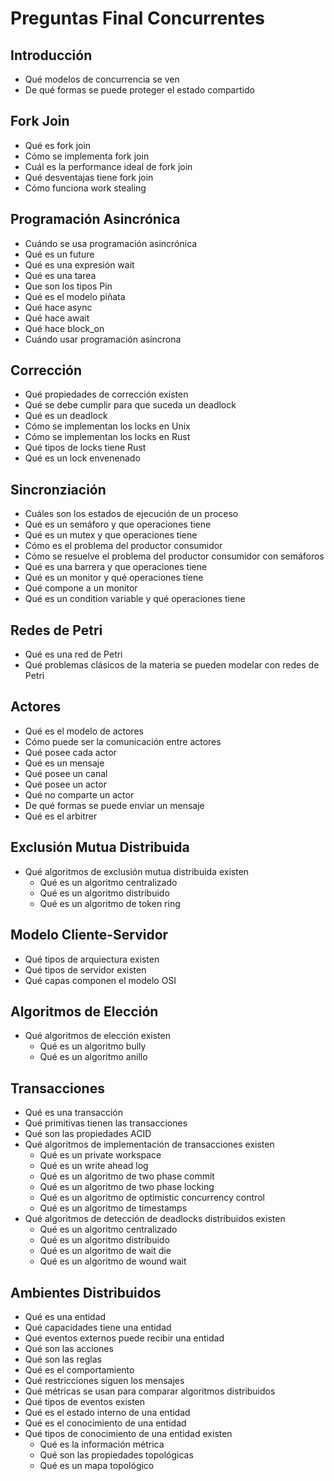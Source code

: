 # Preguntas Final Concurrentes

## Introducción

- Qué modelos de concurrencia se ven
- De qué formas se puede proteger el estado compartido

## Fork Join

- Qué es fork join
- Cómo se implementa fork join
- Cuál es la performance ideal de fork join
- Qué desventajas tiene fork join
- Cómo funciona work stealing

## Programación Asincrónica

- Cuándo se usa programación asincrónica
- Qué es un future
- Qué es una expresión wait
- Qué es una tarea
- Que son los tipos Pin
- Qué es el modelo piñata
- Qué hace async
- Qué hace await
- Qué hace block_on
- Cuándo usar programación asíncrona

## Corrección

- Qué propiedades de corrección existen
- Qué se debe cumplir para que suceda un deadlock
- Qué es un deadlock
- Cómo se implementan los locks en Unix
- Cómo se implementan los locks en Rust
- Qué tipos de locks tiene Rust
- Qué es un lock envenenado

## Sincronziación

- Cuáles son los estados de ejecución de un proceso
- Qué es un semáforo y que operaciones tiene
- Qué es un mutex y que operaciones tiene
- Cómo es el problema del productor consumidor
- Cómo se resuelve el problema del productor consumidor con semáforos
- Qué es una barrera y que operaciones tiene
- Qué es un monitor y qué operaciones tiene
- Qué compone a un monitor
- Qué es un condition variable y qué operaciones tiene

## Redes de Petri

- Qué es una red de Petri
- Qué problemas clásicos de la materia se pueden modelar con redes de Petri

## Actores

- Qué es el modelo de actores
- Cómo puede ser la comunicación entre actores
- Qué posee cada actor
- Qué es un mensaje
- Qué posee un canal
- Qué posee un actor
- Qué no comparte un actor
- De qué formas se puede enviar un mensaje
- Qué es el arbitrer

## Exclusión Mutua Distribuida

- Qué algoritmos de exclusión mutua distribuida existen
  - Qué es un algoritmo centralizado
  - Qué es un algoritmo distribuido
  - Qué es un algoritmo de token ring

## Modelo Cliente-Servidor

- Qué tipos de arquiectura existen
- Qué tipos de servidor existen
- Qué capas componen el modelo OSI

## Algoritmos de Elección

- Qué algoritmos de elección existen
  - Qué es un algoritmo bully
  - Qué es un algoritmo anillo

## Transacciones

- Qué es una transacción
- Qué primitivas tienen las transacciones
- Qué son las propiedades ACID
- Qué algoritmos de implementación de transacciones existen
  - Qué es un private workspace
  - Qué es un write ahead log
  - Qué es un algoritmo de two phase commit
  - Qué es un algoritmo de two phase locking
  - Qué es un algoritmo de optimistic concurrency control
  - Qué es un algoritmo de timestamps
- Qué algoritmos de detección de deadlocks distribuidos existen
  - Qué es un algoritmo centralizado
  - Qué es un algoritmo distribuido
  - Qué es un algoritmo de wait die
  - Qué es un algoritmo de wound wait

## Ambientes Distribuidos

- Qué es una entidad
- Qué capacidades tiene una entidad
- Qué eventos externos puede recibir una entidad
- Qué son las acciones
- Qué son las reglas
- Qué es el comportamiento
- Qué restricciones siguen los mensajes
- Qué métricas se usan para comparar algoritmos distribuidos
- Qué tipos de eventos existen
- Qué es el estado interno de una entidad
- Qué es el conocimiento de una entidad
- Qué tipos de conocimiento de una entidad existen
  - Qué es la información métrica
  - Qué son las propiedades topológicas
  - Qué es un mapa topológico
